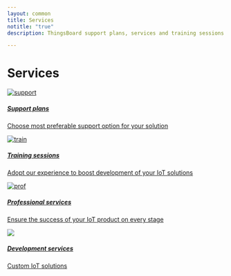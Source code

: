 ```yaml
---
layout: common
title: Services
notitle: "true"
description: ThingsBoard support plans, services and training sessions

---
```


<h1 class="mainTitle services">Services</h1>

<div class="service-cards">
    <a href="/docs/services/support/" class="card">
        <img src="/images/support-icon.svg" alt="support">
        <h5 class="title">Support plans</h5>
        <p>Choose most preferable support option for your solution</p>
    </a>
    <a href="/docs/services/trainings/" class="card">
        <img src="/images/train-icon.svg" alt="train">
        <h5 class="title">Training sessions</h5>
        <p>Adopt our experience to boost development of your IoT solutions</p>
    </a>
    <a href="/docs/services/consulting/" class="card">
        <img src="/images/prof-icon.svg" alt="prof">
        <h5 class="title">Professional services</h5>
        <p>Ensure the success of your IoT product on every stage</p>
    </a>
    <a href="/docs/services/development-services/" class="card">
        <img src="/images/prof-icon.svg">
        <h5 class="title">Development services</h5>
        <p>Custom IoT solutions</p>
    </a>
</div>
